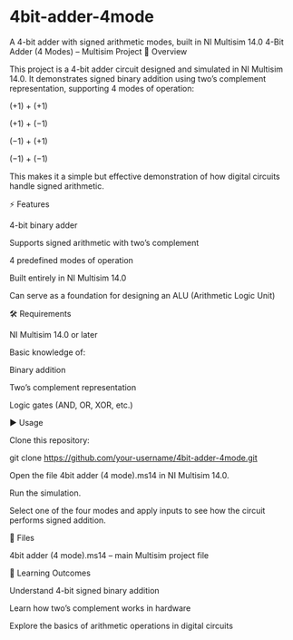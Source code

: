 # 4bit-adder-4mode
A 4-bit adder with signed arithmetic modes, built in NI Multisim 14.0
4-Bit Adder (4 Modes) – Multisim Project
📌 Overview

This project is a 4-bit adder circuit designed and simulated in NI Multisim 14.0.
It demonstrates signed binary addition using two’s complement representation, supporting 4 modes of operation:

(+1) + (+1)

(+1) + (−1)

(−1) + (+1)

(−1) + (−1)

This makes it a simple but effective demonstration of how digital circuits handle signed arithmetic.

⚡ Features

4-bit binary adder

Supports signed arithmetic with two’s complement

4 predefined modes of operation

Built entirely in NI Multisim 14.0

Can serve as a foundation for designing an ALU (Arithmetic Logic Unit)

🛠 Requirements

NI Multisim 14.0 or later

Basic knowledge of:

Binary addition

Two’s complement representation

Logic gates (AND, OR, XOR, etc.)

▶️ Usage

Clone this repository:

git clone https://github.com/your-username/4bit-adder-4mode.git


Open the file 4bit adder (4 mode).ms14 in NI Multisim 14.0.

Run the simulation.

Select one of the four modes and apply inputs to see how the circuit performs signed addition.

📂 Files

4bit adder (4 mode).ms14 – main Multisim project file

📖 Learning Outcomes

Understand 4-bit signed binary addition

Learn how two’s complement works in hardware

Explore the basics of arithmetic operations in digital circuits